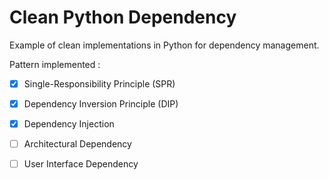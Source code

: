 # Clean Python Dependency

Example of clean implementations in Python for dependency management.

Pattern implemented :

- [x] Single-Responsibility Principle (SPR)
- [x] Dependency Inversion Principle (DIP)
- [x] Dependency Injection
- [ ] Architectural Dependency
- [ ] User Interface Dependency

